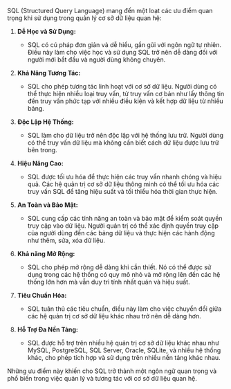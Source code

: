 SQL (Structured Query Language) mang đến một loạt các ưu điểm quan trọng khi sử dụng trong quản lý cơ sở dữ liệu quan hệ:

1. **Dễ Học và Sử Dụng:**

   - SQL có cú pháp đơn giản và dễ hiểu, gần gũi với ngôn ngữ tự nhiên. Điều này làm cho việc học và sử dụng SQL trở nên dễ dàng đối với người mới bắt đầu và người dùng không chuyên.

2. **Khả Năng Tương Tác:**

   - SQL cho phép tương tác linh hoạt với cơ sở dữ liệu. Người dùng có thể thực hiện nhiều loại truy vấn, từ truy vấn cơ bản như lấy thông tin đến truy vấn phức tạp với nhiều điều kiện và kết hợp dữ liệu từ nhiều bảng.

3. **Độc Lập Hệ Thống:**

   - SQL làm cho dữ liệu trở nên độc lập với hệ thống lưu trữ. Người dùng có thể truy vấn dữ liệu mà không cần biết cách dữ liệu được lưu trữ bên trong.

4. **Hiệu Năng Cao:**

   - SQL được tối ưu hóa để thực hiện các truy vấn nhanh chóng và hiệu quả. Các hệ quản trị cơ sở dữ liệu thông minh có thể tối ưu hóa các truy vấn SQL để tăng hiệu suất và tối thiểu hóa thời gian thực hiện.

5. **An Toàn và Bảo Mật:**

   - SQL cung cấp các tính năng an toàn và bảo mật để kiểm soát quyền truy cập vào dữ liệu. Người quản trị có thể xác định quyền truy cập của người dùng đến các bảng dữ liệu và thực hiện các hành động như thêm, sửa, xóa dữ liệu.

6. **Khả năng Mở Rộng:**

   - SQL cho phép mở rộng dễ dàng khi cần thiết. Nó có thể được sử dụng trong các hệ thống có quy mô nhỏ và mở rộng lên đến các hệ thống lớn hơn mà vẫn duy trì tính nhất quán và hiệu suất.

7. **Tiêu Chuẩn Hóa:**

   - SQL tuân thủ các tiêu chuẩn, điều này làm cho việc chuyển đổi giữa các hệ quản trị cơ sở dữ liệu khác nhau trở nên dễ dàng hơn.

8. **Hỗ Trợ Đa Nền Tảng:**
   - SQL được hỗ trợ trên nhiều hệ quản trị cơ sở dữ liệu khác nhau như MySQL, PostgreSQL, SQL Server, Oracle, SQLite, và nhiều hệ thống khác, cho phép tích hợp và sử dụng trên nhiều nền tảng khác nhau.

Những ưu điểm này khiến cho SQL trở thành một ngôn ngữ quan trọng và phổ biến trong việc quản lý và tương tác với cơ sở dữ liệu quan hệ.
